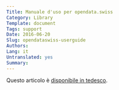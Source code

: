 ```yaml
---
Title: Manuale d'uso per opendata.swiss
Category: Library
Template: document
Tags: support
Date: 2016-06-20
Slug: opendataswiss-userguide
Authors:
Lang: it
Untranslated: yes
Summary:
---
```


Questo articolo è [disponibile in tedesco](/de/library/opendataswiss-userguide).
